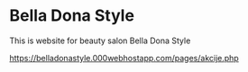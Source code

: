 # Bella Dona Style

This is website for beauty salon Bella Dona Style

https://belladonastyle.000webhostapp.com/pages/akcije.php